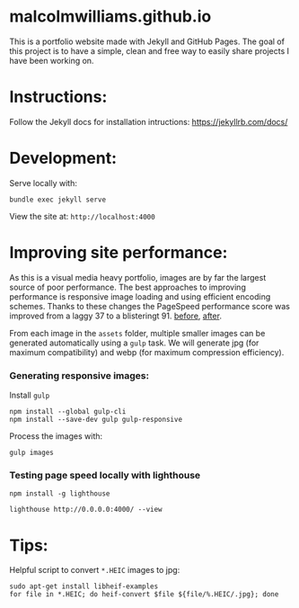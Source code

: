 # malcolmwilliams.github.io

This is a portfolio website made with Jekyll and GitHub Pages. The goal of this project is to have a simple, clean and free way to easily share projects I have been working on.

# Instructions:

Follow the Jekyll docs for installation intructions: https://jekyllrb.com/docs/

# Development:

Serve locally with:

```
bundle exec jekyll serve
```

View the site at: `http://localhost:4000`

# Improving site performance:

As this is a visual media heavy portfolio, images are by far the largest source of poor performance. The best approaches to improving performance is responsive image loading and using efficient encoding schemes. Thanks to these changes the PageSpeed performance score was improved from a laggy 37 to a blisteringt 91. [before](https://pagespeed.web.dev/analysis/https-malcolmwilliams-ca-artwork-2023-06-10-artwork-html/pnrdknalok?form_factor=mobile), [after](https://pagespeed.web.dev/analysis/https-malcolmwilliams-ca-artwork-2023-06-10-artwork-html/6b10ldrb9c?form_factor=mobile).

From each image in the `assets` folder, multiple smaller images can be generated automatically using a `gulp` task. We will generate jpg (for maximum compatibility) and webp (for maximum compression efficiency).

### Generating responsive images:

Install `gulp`

```
npm install --global gulp-cli
npm install --save-dev gulp gulp-responsive
```

Process the images with:

```
gulp images
```

### Testing page speed locally with lighthouse

```
npm install -g lighthouse
```

```
lighthouse http://0.0.0.0:4000/ --view
```

# Tips:

Helpful script to convert `*.HEIC` images to jpg:

```
sudo apt-get install libheif-examples
for file in *.HEIC; do heif-convert $file ${file/%.HEIC/.jpg}; done
```
